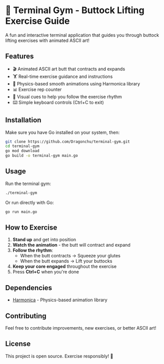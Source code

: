 # 🍑 Terminal Gym - Buttock Lifting Exercise Guide

A fun and interactive terminal application that guides you through buttock lifting exercises with animated ASCII art!

## Features

- 🎬 Animated ASCII art butt that contracts and expands
- 🏋️ Real-time exercise guidance and instructions
- 💪 Physics-based smooth animations using Harmonica library
- 📊 Exercise rep counter
- 🎯 Visual cues to help you follow the exercise rhythm
- ⌨️ Simple keyboard controls (Ctrl+C to exit)

## Installation

Make sure you have Go installed on your system, then:

```bash
git clone https://github.com/Dragonchu/terminal-gym.git
cd terminal-gym
go mod download
go build -o terminal-gym main.go
```

## Usage

Run the terminal gym:

```bash
./terminal-gym
```

Or run directly with Go:

```bash
go run main.go
```

## How to Exercise

1. **Stand up** and get into position
2. **Watch the animation** - the butt will contract and expand
3. **Follow the rhythm**:
   - When the butt contracts → Squeeze your glutes
   - When the butt expands → Lift your buttocks
4. **Keep your core engaged** throughout the exercise
5. Press **Ctrl+C** when you're done

## Dependencies

- [Harmonica](https://github.com/charmbracelet/harmonica) - Physics-based animation library

## Contributing

Feel free to contribute improvements, new exercises, or better ASCII art!

## License

This project is open source. Exercise responsibly! 💪
